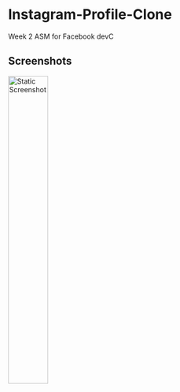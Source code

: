 # Instagram-Profile-Clone
Week 2 ASM for Facebook devC

## Screenshots

<img src='./assets/Screenshot_20200919-215803_Expo.png' alt='Static Screenshot' width='40%' height='40%'/>
